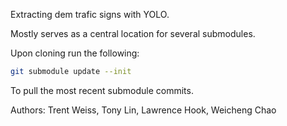 Extracting dem trafic signs with YOLO.

Mostly serves as a central location for several submodules.

Upon cloning run the following:

``` bash
git submodule update --init
```
To pull the most recent submodule commits.


Authors:
Trent Weiss,
Tony Lin,
Lawrence Hook,
Weicheng Chao

